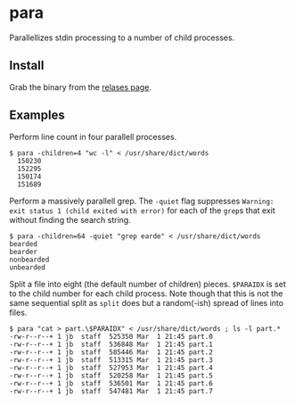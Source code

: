 para
====

Parallellizes stdin processing to a number of child processes.

Install
-------

Grab the binary from the [relases page](https://github.com/calmh/para/releases).

Examples
--------

Perform line count in four parallell processes.

```
$ para -children=4 "wc -l" < /usr/share/dict/words
  150230
  152295
  150174
  151689
```

Perform a massively parallell grep. The `-quiet` flag suppresses
`Warning: exit status 1 (child exited with error)` for each of the
`grep`s that exit without finding the search string.

```
$ para -children=64 -quiet "grep earde" < /usr/share/dict/words 
bearded
bearder
nonbearded
unbearded
```

Split a file into eight (the default number of children) pieces.
`$PARAIDX` is set to the child number for each child process. Note
though that this is not the same sequential split as `split` does but a
random(-ish) spread of lines into files.

```
$ para "cat > part.\$PARAIDX" < /usr/share/dict/words ; ls -l part.*
-rw-r--r--+ 1 jb  staff  525350 Mar  1 21:45 part.0
-rw-r--r--+ 1 jb  staff  536848 Mar  1 21:45 part.1
-rw-r--r--+ 1 jb  staff  585446 Mar  1 21:45 part.2
-rw-r--r--+ 1 jb  staff  513315 Mar  1 21:45 part.3
-rw-r--r--+ 1 jb  staff  527953 Mar  1 21:45 part.4
-rw-r--r--+ 1 jb  staff  520258 Mar  1 21:45 part.5
-rw-r--r--+ 1 jb  staff  536501 Mar  1 21:45 part.6
-rw-r--r--+ 1 jb  staff  547481 Mar  1 21:45 part.7

```

